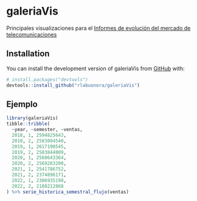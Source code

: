 
# galeriaVis

Principales visualizaciones para el  [Informes de evolución del mercado de telecomunicaciones](https://www.gub.uy/unidad-reguladora-servicios-comunicaciones/sites/unidad-reguladora-servicios-comunicaciones/files/2023-04/informe%20telecom%20dic%2022.pdf) 

## Installation

You can install the development version of galeriaVis from [GitHub](https://github.com/) with:

``` r
# install.packages("devtools")
devtools::install_github("rlabuonora/galeriaVis")
```

## Ejemplo


``` r
library(galeriaVis)
tibble::tribble(
  ~year, ~semester, ~ventas,
  2018, 1, 2594825643,
  2018, 2, 2583094540,
  2019, 1, 2617190545,
  2019, 2, 2583844809,
  2020, 1, 2560643364,
  2020, 2, 2569283200,
  2021, 1, 2541786752,
  2021, 2, 2374896171,
  2022, 1, 2306935190,
  2022, 2, 2180212868
) %>% serie_historica_semestral_flujo(ventas)

```

